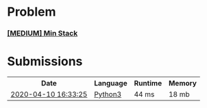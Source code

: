 <h1>Problem</h1>
<h3><a href="https://leetcode.com/problems/min-stack/description/">[MEDIUM] Min Stack</a></h3>

<h1>Submissions</h1>
<table>
<tr>
<th>Date</th> <th>Language</th> <th>Runtime</th> <th>Memory</th>
</tr>
<tr>
<td> <a href="https://leetcode.com/submissions/detail/322645485/"> 2020-04-10 16:33:25 </a> </td>
<td> <a href="./0155.%20Min%20Stack.py"> Python3 </a> </td>
<td> 44 ms </td>
<td> 18 mb </td>
</tr>
</table>